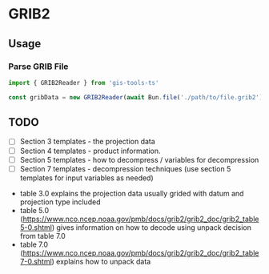 # GRIB2

## Usage

### Parse GRIB File

```typescript
import { GRIB2Reader } from 'gis-tools-ts'

const gribData = new GRIB2Reader(await Bun.file('./path/to/file.grib2').arrayBuffer())
```

## TODO

- [ ] Section 3 templates - the projection data
- [ ] Section 4 templates - product information.
- [ ] Section 5 templates - how to decompress / variables for decompression
- [ ] Section 7 templates - decompression techniques (use section 5 templates for input variables as needed)

- table 3.0 explains the projection data usually grided with datum and projection type included
- table 5.0 (<https://www.nco.ncep.noaa.gov/pmb/docs/grib2/grib2_doc/grib2_table5-0.shtml>) gives information on how to decode using unpack decision from table 7.0
- table 7.0 (<https://www.nco.ncep.noaa.gov/pmb/docs/grib2/grib2_doc/grib2_table7-0.shtml>) explains how to unpack data
